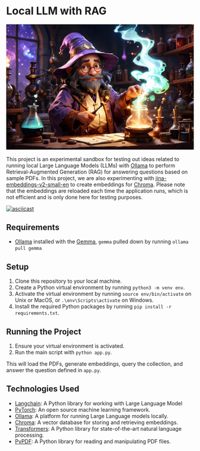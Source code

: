 # Local LLM with RAG

<p align="center">
    <img src="images/wizard_experimenting.jpg" alt="A wizard experimenting - Leonardo AI" width="600">
</p>

This project is an experimental sandbox for testing out ideas related to running local Large Language Models (LLMs) with [Ollama](https://ollama.ai/) to perform Retrieval-Augmented Generation (RAG) for answering questions based on sample PDFs. In this project, we are also experimenting with [jina-embeddings-v2-small-en](https://huggingface.co/jinaai/jina-embeddings-v2-small-en) to create embeddings for [Chroma](https://docs.trychroma.com/). Please note that the embeddings are reloaded each time the application runs, which is not efficient and is only done here for testing purposes.

[![asciicast](https://asciinema.org/a/0kY8Vbbxvgi8M4y4Qmn4OhROh.svg)](https://asciinema.org/a/0kY8Vbbxvgi8M4y4Qmn4OhROh)

## Requirements

- [Ollama](https://ollama.ai/) installed with the [Gemma](https://ollama.com/library/gemma), `gemma` pulled down by running `ollama pull gemma`

## Setup

1. Clone this repository to your local machine.
2. Create a Python virtual environment by running `python3 -m venv env`.
3. Activate the virtual environment by running `source env/bin/activate` on Unix or MacOS, or `.\env\Scripts\activate` on Windows.
4. Install the required Python packages by running `pip install -r requirements.txt`.

## Running the Project

1. Ensure your virtual environment is activated.
2. Run the main script with `python app.py`.

This will load the PDFs, generate embeddings, query the collection, and answer the question defined in `app.py`.

## Technologies Used

- [Langchain](https://github.com/langchain/langchain): A Python library for working with Large Language Model
- [PyTorch](https://pytorch.org/): An open source machine learning framework.
- [Ollama](https://ollama.ai/): A platform for running Large Language models locally.
- [Chroma](https://docs.trychroma.com/): A vector database for storing and retrieving embeddings.
- [Transformers](https://huggingface.co/transformers/): A Python library for state-of-the-art natural language processing.
- [PyPDF](https://pypi.org/project/PyPDF2/): A Python library for reading and manipulating PDF files.
